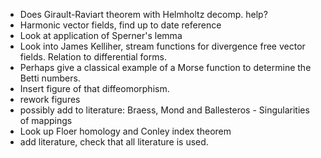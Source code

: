 
- Does Girault-Raviart theorem with Helmholtz decomp. help?
- Harmonic vector fields, find up to date reference
- Look at application of Sperner's lemma
- Look into James Kelliher, stream functions for divergence free vector fields. Relation to differential forms.
- Perhaps give a classical example of a Morse function to determine the Betti numbers.
- Insert figure of that diffeomorphism.
- rework figures
- possibly add to literature: Braess, Mond and Ballesteros - Singularities of mappings
- Look up Floer homology and Conley index theorem
- add literature, check that all literature is used.

